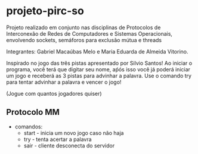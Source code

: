 # projeto-pirc-so
 Projeto realizado em conjunto nas disciplinas de Protocolos de Interconexão de Redes de Computadores e Sistemas Operacionais, envolvendo sockets, semáforos para exclusão mútua e threads
 
 Integrantes: Gabriel Macaúbas Melo e Maria Eduarda de Almeida Vitorino.
 
 Inspirado no jogo das três pistas apresentado por Silvio Santos! Ao iniciar o programa, você terá que digitar seu nome, aṕós isso você já poderá iniciar um jogo e receberá as 3 pistas para advinhar a palavra. Use o comando try para tentar advinhar a palavra e vencer o jogo!
 
 (Jogue com quantos jogadores quiser)
 
## Protocolo MM ##
 
 * comandos:
      * start - inicia um novo jogo caso não haja
      * try - tenta acertar a palavra
      * sair - cliente desconecta do servidor
